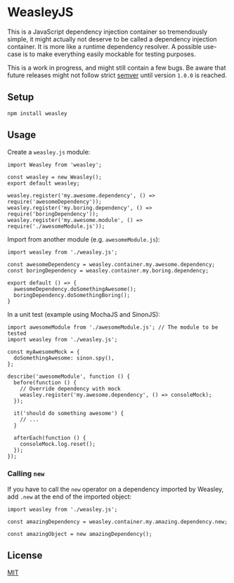 WeasleyJS
=================================================================================================

This is a JavaScript dependency injection container so tremendously simple, it might actually not
deserve to be called a dependency injection container. It is more like a runtime dependency resolver.
A possible use-case is to make everything easily mockable for testing purposes. 

This is a work in progress, and might still contain a few bugs. Be aware that future releases might
not follow strict [semver](http://semver.org/) until version `1.0.0` is reached.


## Setup

```
npm install weasley
```


## Usage

Create a `weasley.js` module:

```
import Weasley from 'weasley';

const weasley = new Weasley();
export default weasley;

weasley.register('my.awesome.dependency', () => require('awesomeDependency'));
weasley.register('my.boring.dependency', () => require('boringDependency'));
weasley.register('my.awesome.module', () => require('./awesomeModule.js'));
```

Import from another module (e.g. `awesomeModule.js`):

```
import weasley from './weasley.js';

const awesomeDependency = weasley.container.my.awesome.dependency;
const boringDependency = weasley.container.my.boring.dependency;

export default () => {
  awesomeDependency.doSomethingAwesome();
  boringDependency.doSomethingBoring();
}
```

In a unit test (example using MochaJS and SinonJS):

```
import awesomeModule from './awesomeModule.js'; // The module to be tested
import weasley from './weasley.js';

const myAwesomeMock = {
  doSomethingAwesome: sinon.spy(),
};

describe('awesomeModule', function () {
  before(function () {
    // Override dependency with mock
    weasley.register('my.awesome.dependency', () => consoleMock);
  });

  it('should do something awesome') {
    // ...
  } 

  afterEach(function () {
    consoleMock.log.reset();
  });
});
```

### Calling `new`

If you have to call the `new` operator on a dependency imported by Weasley, add `.new` at the end
of the imported object:

```
import weasley from './weasley.js';

const amazingDependency = weasley.container.my.amazing.dependency.new;

const amazingObject = new amazingDependency();
```


## License

[MIT](https://github.com/plbrault/weasleyjs/blob/master/LICENSE)
